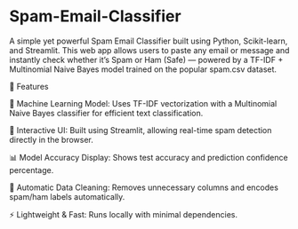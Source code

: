 # Spam-Email-Classifier
A simple yet powerful Spam Email Classifier built using Python, Scikit-learn, and Streamlit. This web app allows users to paste any email or message and instantly check whether it’s Spam or Ham (Safe) — powered by a TF-IDF + Multinomial Naive Bayes model trained on the popular spam.csv dataset.


🚀 Features

🧠 Machine Learning Model: Uses TF-IDF vectorization with a Multinomial Naive Bayes classifier for efficient text classification.

💬 Interactive UI: Built using Streamlit, allowing real-time spam detection directly in the browser.

📊 Model Accuracy Display: Shows test accuracy and prediction confidence percentage.

🧹 Automatic Data Cleaning: Removes unnecessary columns and encodes spam/ham labels automatically.

⚡ Lightweight & Fast: Runs locally with minimal dependencies.
